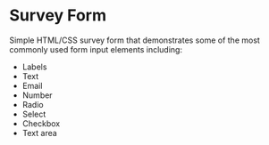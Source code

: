 # Survey Form
Simple HTML/CSS survey form that demonstrates some of the most commonly used form input elements including:
- Labels
- Text
- Email
- Number
- Radio
- Select 
- Checkbox
- Text area
